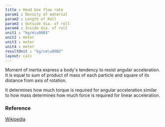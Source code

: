 ```yaml
---
title : Head box flow rate
param1 : Density of material
param2 : Length of Roll
param3 : Outside dia. of roll
param4 : Inside dia. of roll
unit1 : "kg/m\u00B3"
unit2 : meter
unit3 : meter
unit4 : meter
resultUnit : "kg/cm\u00B2"
layout: calc
---
```

Moment of inertia express a body's tendency to resist angular acceleration.  
It is equal to sum of product of mass of each particle  and square of its distance from axis of rotation.  

It determines how much torque is required for angular acceleration similar to how mass determines how much force is required for linear
acceleration.
### Reference
[Wikipedia](https://en.wikipedia.org/wiki/Moment_of_inertia)

<script>  
    const inputs = document.querySelectorAll('.outlined-field input:not([readonly])');    
    inputs.forEach(input => {   
      input.addEventListener('input', () => {
        if (input.value) {
          input.closest('.outlined-field').classList.add('has-content');
        } else {
          input.closest('.outlined-field').classList.remove('has-content');
        }   
        calculate();
      });      
      // Check on page load
      if (input.value) {
        input.closest('.outlined-field').classList.add('has-content');
      }
    });
    // Calculate function 
    function calculate() {
      const v1 = parseFloat(document.getElementById('param1').value) || 0;
      const v2 = parseFloat(document.getElementById('param2').value) || 0;      
      const v3 = parseFloat(document.getElementById('param3').value) || 0;
      const v4 = parseFloat(document.getElementById('param4').value) || 0;   
     
      const result =   ( 0.09817 * v1 * v2 * (Math.pow(v3, 4) - Math.pow(v4, 4)))      
      document.getElementById('result').value = result.toFixed(2);
    }
</script>

